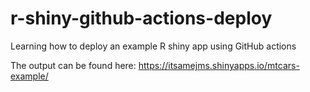 # r-shiny-github-actions-deploy
Learning how to deploy an example R shiny app using GitHub actions

The output can be found here: https://itsamejms.shinyapps.io/mtcars-example/
